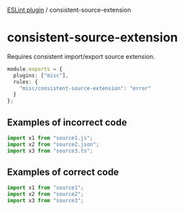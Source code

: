 [ESLint plugin](https://ilyub.github.io/eslint-plugin-misc/) / consistent-source-extension

# consistent-source-extension

Requires consistent import/export source extension.

```ts
module.exports = {
  plugins: ["misc"],
  rules: {
    "misc/consistent-source-extension": "error"
  }
};
```

## Examples of incorrect code

```ts
import x1 from "source1.js";
import x2 from "source2.json";
import x3 from "source3.ts";
```

## Examples of correct code

```ts
import x1 from "source1";
import x2 from "source2";
import x3 from "source3";
```